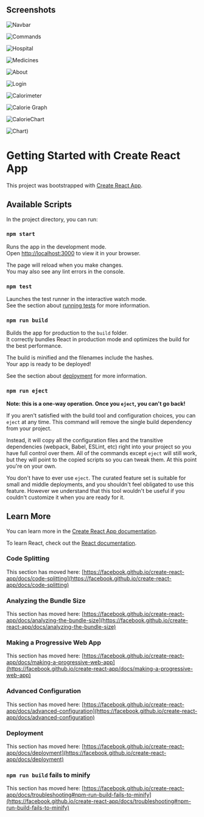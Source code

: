 ## Screenshots

![Navbar](https://user-images.githubusercontent.com/51224447/174486737-ceb891a8-7330-4a41-9df7-bce1a042ed20.png)

![Commands](https://user-images.githubusercontent.com/51224447/174486867-a1217d15-b1a9-40b0-812b-02a38f81b666.png)

![Hospital](https://user-images.githubusercontent.com/51224447/174486871-4f5b9a40-407b-4e7e-9162-75a22d7a1dc0.png)

![Medicines](https://user-images.githubusercontent.com/51224447/174486879-57795314-aeba-44ae-a18c-e1209b9d0595.png)

![About](https://user-images.githubusercontent.com/51224447/174487076-982e13aa-f87b-41e2-8a41-42a732e5fb2a.png)

![Login](https://user-images.githubusercontent.com/51224447/174486885-be877e7d-a25d-49e6-90ee-c67413552375.png)

![Calorimeter](https://user-images.githubusercontent.com/51224447/174486775-787cdbbb-6e27-4f4c-8703-9afc86a45c6e.png)

![Calorie Graph](https://user-images.githubusercontent.com/51224447/174486785-9b4dbfc6-2520-4134-9ec5-57effa8d81e3.png)

![CalorieChart](https://user-images.githubusercontent.com/51224447/174486794-139c246d-f74b-4259-856e-2e70b0c5023d.png)

![Chart)](https://user-images.githubusercontent.com/51224447/174486818-201bc6c2-390a-4fd5-9fad-98935a7bdd5d.png)




# Getting Started with Create React App

This project was bootstrapped with [Create React App](https://github.com/facebook/create-react-app).

## Available Scripts

In the project directory, you can run:

### `npm start`

Runs the app in the development mode.\
Open [http://localhost:3000](http://localhost:3000) to view it in your browser.

The page will reload when you make changes.\
You may also see any lint errors in the console.

### `npm test`

Launches the test runner in the interactive watch mode.\
See the section about [running tests](https://facebook.github.io/create-react-app/docs/running-tests) for more information.

### `npm run build`

Builds the app for production to the `build` folder.\
It correctly bundles React in production mode and optimizes the build for the best performance.

The build is minified and the filenames include the hashes.\
Your app is ready to be deployed!

See the section about [deployment](https://facebook.github.io/create-react-app/docs/deployment) for more information.

### `npm run eject`

**Note: this is a one-way operation. Once you `eject`, you can't go back!**

If you aren't satisfied with the build tool and configuration choices, you can `eject` at any time. This command will remove the single build dependency from your project.

Instead, it will copy all the configuration files and the transitive dependencies (webpack, Babel, ESLint, etc) right into your project so you have full control over them. All of the commands except `eject` will still work, but they will point to the copied scripts so you can tweak them. At this point you're on your own.

You don't have to ever use `eject`. The curated feature set is suitable for small and middle deployments, and you shouldn't feel obligated to use this feature. However we understand that this tool wouldn't be useful if you couldn't customize it when you are ready for it.

## Learn More

You can learn more in the [Create React App documentation](https://facebook.github.io/create-react-app/docs/getting-started).

To learn React, check out the [React documentation](https://reactjs.org/).

### Code Splitting

This section has moved here: [https://facebook.github.io/create-react-app/docs/code-splitting](https://facebook.github.io/create-react-app/docs/code-splitting)

### Analyzing the Bundle Size

This section has moved here: [https://facebook.github.io/create-react-app/docs/analyzing-the-bundle-size](https://facebook.github.io/create-react-app/docs/analyzing-the-bundle-size)

### Making a Progressive Web App

This section has moved here: [https://facebook.github.io/create-react-app/docs/making-a-progressive-web-app](https://facebook.github.io/create-react-app/docs/making-a-progressive-web-app)

### Advanced Configuration

This section has moved here: [https://facebook.github.io/create-react-app/docs/advanced-configuration](https://facebook.github.io/create-react-app/docs/advanced-configuration)

### Deployment

This section has moved here: [https://facebook.github.io/create-react-app/docs/deployment](https://facebook.github.io/create-react-app/docs/deployment)

### `npm run build` fails to minify

This section has moved here: [https://facebook.github.io/create-react-app/docs/troubleshooting#npm-run-build-fails-to-minify](https://facebook.github.io/create-react-app/docs/troubleshooting#npm-run-build-fails-to-minify)
